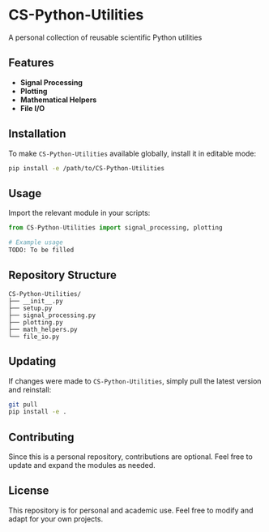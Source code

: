 # CS-Python-Utilities
A personal collection of reusable scientific Python utilities

## Features

- **Signal Processing**
- **Plotting**
- **Mathematical Helpers**
- **File I/O**

## Installation

To make `CS-Python-Utilities` available globally, install it in editable mode:

```sh
pip install -e /path/to/CS-Python-Utilities
```

## Usage

Import the relevant module in your scripts:

```python
from CS-Python-Utilities import signal_processing, plotting

# Example usage
TODO: To be filled
```

## Repository Structure

```
CS-Python-Utilities/
├── __init__.py
├── setup.py
├── signal_processing.py
├── plotting.py
├── math_helpers.py
└── file_io.py
```

## Updating

If changes were made to `CS-Python-Utilities`, simply pull the latest version and reinstall:

```sh
git pull
pip install -e .
```

## Contributing

Since this is a personal repository, contributions are optional. Feel free to update and expand the modules as needed.

## License

This repository is for personal and academic use. Feel free to modify and adapt for your own projects.

